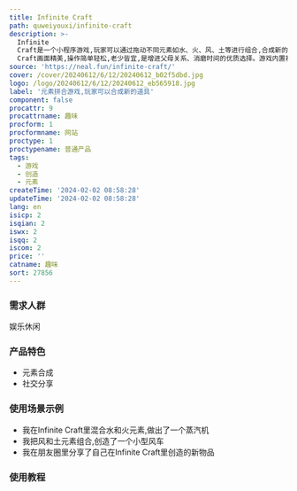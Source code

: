 ```yaml
---
title: Infinite Craft
path: quweiyouxi/infinite-craft
description: >-
  Infinite
  Craft是一个小程序游戏,玩家可以通过拖动不同元素如水、火、风、土等进行组合,合成新的道具和物品。该游戏内置上百种元素搭配,组合潜力无限,玩家可以获得探索未知、创造新事物的乐趣。Infinite
  Craft画面精美,操作简单轻松,老少皆宜,是增进父母关系、消磨时间的优质选择。游戏内置社交功能,玩家可以分享自己的作品、交流心得。
source: 'https://neal.fun/infinite-craft/'
cover: /cover/20240612/6/12/20240612_b02f5dbd.jpg
logo: /logo/20240612/6/12/20240612_eb565918.jpg
label: '元素拼合游戏,玩家可以合成新的道具'
component: false
procattr: 9
procattrname: 趣味
procform: 1
procformname: 网站
proctype: 1
proctypename: 普通产品
tags:
  - 游戏
  - 创造
  - 元素
createTime: '2024-02-02 08:58:28'
updateTime: '2024-02-02 08:58:28'
lang: en
isicp: 2
isqian: 2
iswx: 2
isqq: 2
iscom: 2
price: ''
catname: 趣味
sort: 27856
---
```




### 需求人群
娱乐休闲

### 产品特色
- 元素合成
- 社交分享

### 使用场景示例
- 我在Infinite Craft里混合水和火元素,做出了一个蒸汽机
- 我把风和土元素组合,创造了一个小型风车
- 我在朋友圈里分享了自己在Infinite Craft里创造的新物品

### 使用教程


  
